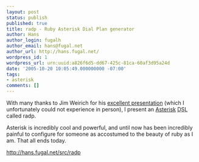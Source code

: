 ```yaml
---
layout: post
status: publish
published: true
title: radp - Ruby Asterisk Dial Plan generator
author: Hans
author_login: fugalh
author_email: hans@fugal.net
author_url: http://hans.fugal.net/
wordpress_id: 1
wordpress_url: urn:uuid:a826f6d5-dd67-425c-81ca-60af3d95a24d
date: '2005-10-20 10:05:49.000000000 -07:00'
tags:
- asterisk
comments: []
---
```

<p>With many thanks to Jim Weirich for his <a href="http://onestepback.org/articles/lingo/index.html">excellent
presentation</a>
(which I unfortunately could not experience in person), I present an
<a href="http://asterisk.org/">Asterisk</a> <acronym title="domain-specific language">DSL</acronym> called radp. </p>

<p>Asterisk is incredibly cool and powerful, and until now has been
incredibly painful to configure for someone as accostumed to the beauty
of ruby as I am. That all ends today. </p>

<p><a href="http://hans.fugal.net/src/radp">http://hans.fugal.net/src/radp</a></p>
